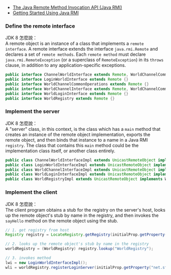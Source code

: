 - [The Java Remote Method Invocation API (Java RMI)](https://docs.oracle.com/javase/8/docs/technotes/guides/rmi/hello/hello-world.html)
- [Getting Started Using Java RMI](https://docs.oracle.com/javase/8/docs/technotes/guides/rmi/hello/hello-world.html)

### Define the remote interface
JDK 8 怎麼說：  
A remote object is an instance of a class that implements a `remote interface`. A remote interface extends the interface `java.rmi.Remote` and declares a set of `remote methods`. Each `remote method` must declare `java.rmi.RemoteException` (or a superclass of `RemoteException`) in its `throws` clause, in addition to any application-specific exceptions.

```java
public interface ChannelWorldInterface extends Remote, WorldChannelCommonOperations {}
public interface LoginWorldInterface extends Remote {}
public interface WorldChannelCommonOperations extends Remote {}
public interface WorldChannelInterface extends Remote, WorldChannelCommonOperations {}
public interface WorldLoginInterface extends Remote {}
public interface WorldRegistry extends Remote {}
```

### Implement the server
JDK 8 怎麼說：  
A "server" class, in this context, is the class which has a `main` method that creates an instance of the remote object implementation, exports the remote object, and then binds that instance to a name in a Java RMI `registry`. The class that contains this `main` method could be the implementation class itself, or another class entirely.

```java
public class ChannelWorldInterfaceImpl extends UnicastRemoteObject implements ChannelWorldInterface {}
public class LoginWorldInterfaceImpl extends UnicastRemoteObject implements LoginWorldInterface {}
public class WorldChannelInterfaceImpl extends UnicastRemoteObject implements WorldChannelInterface {}
public class WorldLoginInterfaceImpl extends UnicastRemoteObject implements WorldLoginInterface {}
public class WorldRegistryImpl extends UnicastRemoteObject implements WorldRegistry {}
```

### Implement the client
JDK 8 怎麼說：  
The client program obtains a stub for the registry on the server's host, looks up the remote object's stub by name in the registry, and then invokes the `sayHello` method on the remote object using the stub.

```java
// 1. get registry from host
Registry registry = LocateRegistry.getRegistry(initialProp.getProperty("net.sf.odinms.world.host"), Registry.REGISTRY_PORT, new SslRMIClientSocketFactory());

// 2. looks up the remote object's stub by name in the registry
worldRegistry = (WorldRegistry) registry.lookup("WorldRegistry");

// 3. invokes method
lwi = new LoginWorldInterfaceImpl();
wli = worldRegistry.registerLoginServer(initialProp.getProperty("net.sf.odinms.login.key"), lwi);
```
